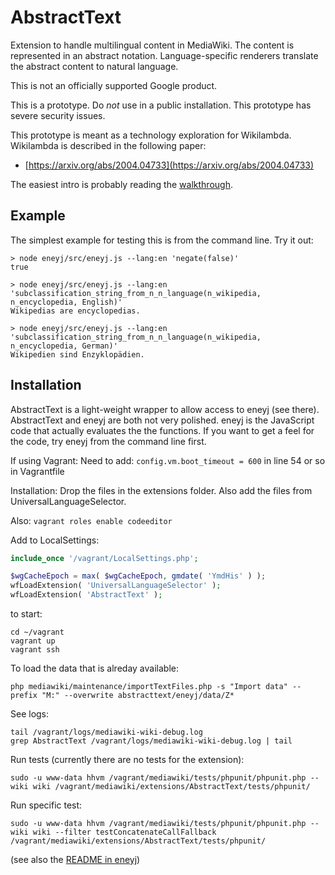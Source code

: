 # AbstractText

Extension to handle multilingual content in MediaWiki.
The content is represented in an abstract notation.
Language-specific renderers translate the abstract content to natural language.

This is not an officially supported Google product.

This is a prototype.
Do *not* use in a public installation.
This prototype has severe security issues.

This prototype is meant as a technology exploration for Wikilambda.
Wikilambda is described in the following paper:
*  [https://arxiv.org/abs/2004.04733](https://arxiv.org/abs/2004.04733)

The easiest intro is probably reading the [walkthrough](eneyj/docs/walkthrough.md).

## Example

The simplest example for testing this is from the command line.
Try it out:

```
> node eneyj/src/eneyj.js --lang:en 'negate(false)'
true

> node eneyj/src/eneyj.js --lang:en 'subclassification_string_from_n_n_language(n_wikipedia, n_encyclopedia, English)'
Wikipedias are encyclopedias.

> node eneyj/src/eneyj.js --lang:en 'subclassification_string_from_n_n_language(n_wikipedia, n_encyclopedia, German)'
Wikipedien sind Enzyklopädien.
```

## Installation

AbstractText is a light-weight wrapper to allow access to eneyj (see there).
AbstractText and eneyj are both not very polished.
eneyj is the JavaScript code that actually evaluates the the functions.
If you want to get a feel for the code, try eneyj from the command line first.

If using Vagrant:
Need to add:
  `config.vm.boot_timeout = 600`
in line 54 or so in Vagrantfile

Installation:
Drop the files in the extensions folder.
Also add the files from UniversalLanguageSelector.

Also:
`vagrant roles enable codeeditor`

Add to LocalSettings:

```PHP
include_once '/vagrant/LocalSettings.php';

$wgCacheEpoch = max( $wgCacheEpoch, gmdate( 'YmdHis' ) );
wfLoadExtension( 'UniversalLanguageSelector' );
wfLoadExtension( 'AbstractText' );
```

to start:
```
cd ~/vagrant
vagrant up
vagrant ssh
```

To load the data that is alreday available:

```
php mediawiki/maintenance/importTextFiles.php -s "Import data" --prefix "M:" --overwrite abstracttext/eneyj/data/Z*
```

See logs:

```
tail /vagrant/logs/mediawiki-wiki-debug.log
grep AbstractText /vagrant/logs/mediawiki-wiki-debug.log | tail
```

Run tests (currently there are no tests for the extension):

```
sudo -u www-data hhvm /vagrant/mediawiki/tests/phpunit/phpunit.php --wiki wiki /vagrant/mediawiki/extensions/AbstractText/tests/phpunit/
```

Run specific test:

```
sudo -u www-data hhvm /vagrant/mediawiki/tests/phpunit/phpunit.php --wiki wiki --filter testConcatenateCallFallback /vagrant/mediawiki/extensions/AbstractText/tests/phpunit/
```

(see also the [README in eneyj](eneyj/README.md))
